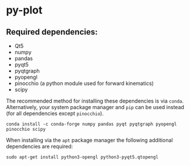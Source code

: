 # py-plot

## Required dependencies:

*  Qt5
*  numpy
*  pandas
*  pyqt5
*  pyqtgraph
*  pyopengl
*  pinocchio (a python module used for forward kinematics)
*  scipy


The recommended method for installing these dependencies is via `conda`. Alternatively, your system package manager and `pip` can be used instead (for all dependencies except `pinocchio`).
```
conda install -c conda-forge numpy pandas pyqt pyqtgraph pyopengl pinocchio scipy
```

When installing via the `apt` package manager the following additional dependencies are required:
```
sudo apt-get install python3-opengl python3-pyqt5.qtopengl
```

